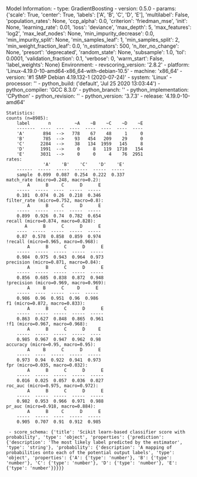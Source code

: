 Model Information:
	 - type: GradientBoosting
	 - version: 0.5.0
	 - params: {'scale': True, 'center': True, 'labels': ['A', 'B', 'C', 'D', 'E'], 'multilabel': False, 'population_rates': None, 'ccp_alpha': 0.0, 'criterion': 'friedman_mse', 'init': None, 'learning_rate': 0.01, 'loss': 'deviance', 'max_depth': 5, 'max_features': 'log2', 'max_leaf_nodes': None, 'min_impurity_decrease': 0.0, 'min_impurity_split': None, 'min_samples_leaf': 1, 'min_samples_split': 2, 'min_weight_fraction_leaf': 0.0, 'n_estimators': 500, 'n_iter_no_change': None, 'presort': 'deprecated', 'random_state': None, 'subsample': 1.0, 'tol': 0.0001, 'validation_fraction': 0.1, 'verbose': 0, 'warm_start': False, 'label_weights': None}
	Environment:
	 - revscoring_version: '2.8.2'
	 - platform: 'Linux-4.19.0-10-amd64-x86_64-with-debian-10.5'
	 - machine: 'x86_64'
	 - version: '#1 SMP Debian 4.19.132-1 (2020-07-24)'
	 - system: 'Linux'
	 - processor: ''
	 - python_build: ('default', 'Jul 25 2020 13:03:44')
	 - python_compiler: 'GCC 8.3.0'
	 - python_branch: ''
	 - python_implementation: 'CPython'
	 - python_revision: ''
	 - python_version: '3.7.3'
	 - release: '4.19.0-10-amd64'
	
	Statistics:
	counts (n=8985):
		label       n         ~A    ~B    ~C    ~D    ~E
		-------  ----  ---  ----  ----  ----  ----  ----
		'A'       894  -->   778    67    48     1     0
		'B'       785  -->    93   454   209    29     0
		'C'      2284  -->    38   134  1959   145     8
		'D'      1991  -->     0     8   119  1710   154
		'E'      3031  -->     0     0     4    76  2951
	rates:
		          'A'    'B'    'C'    'D'    'E'
		------  -----  -----  -----  -----  -----
		sample  0.099  0.087  0.254  0.222  0.337
	match_rate (micro=0.248, macro=0.2):
		    A      B     C      D      E
		-----  -----  ----  -----  -----
		0.101  0.074  0.26  0.218  0.346
	filter_rate (micro=0.752, macro=0.8):
		    A      B     C      D      E
		-----  -----  ----  -----  -----
		0.899  0.926  0.74  0.782  0.654
	recall (micro=0.874, macro=0.828):
		   A      B      C      D      E
		----  -----  -----  -----  -----
		0.87  0.578  0.858  0.859  0.974
	!recall (micro=0.965, macro=0.968):
		    A      B      C      D      E
		-----  -----  -----  -----  -----
		0.984  0.975  0.943  0.964  0.973
	precision (micro=0.871, macro=0.84):
		    A      B      C      D      E
		-----  -----  -----  -----  -----
		0.856  0.685  0.838  0.872  0.948
	!precision (micro=0.969, macro=0.969):
		    A     B      C     D      E
		-----  ----  -----  ----  -----
		0.986  0.96  0.951  0.96  0.986
	f1 (micro=0.872, macro=0.833):
		    A      B      C      D      E
		-----  -----  -----  -----  -----
		0.863  0.627  0.848  0.865  0.961
	!f1 (micro=0.967, macro=0.968):
		    A      B      C      D     E
		-----  -----  -----  -----  ----
		0.985  0.967  0.947  0.962  0.98
	accuracy (micro=0.95, macro=0.95):
		    A     B      C      D      E
		-----  ----  -----  -----  -----
		0.973  0.94  0.922  0.941  0.973
	fpr (micro=0.035, macro=0.032):
		    A      B      C      D      E
		-----  -----  -----  -----  -----
		0.016  0.025  0.057  0.036  0.027
	roc_auc (micro=0.975, macro=0.972):
		    A      B      C      D      E
		-----  -----  -----  -----  -----
		0.982  0.953  0.966  0.971  0.988
	pr_auc (micro=0.918, macro=0.884):
		    A      B     C      D      E
		-----  -----  ----  -----  -----
		0.905  0.707  0.91  0.912  0.985
	
	 - score_schema: {'title': 'Scikit learn-based classifier score with probability', 'type': 'object', 'properties': {'prediction': {'description': 'The most likely label predicted by the estimator', 'type': 'string'}, 'probability': {'description': 'A mapping of probabilities onto each of the potential output labels', 'type': 'object', 'properties': {'A': {'type': 'number'}, 'B': {'type': 'number'}, 'C': {'type': 'number'}, 'D': {'type': 'number'}, 'E': {'type': 'number'}}}}}

